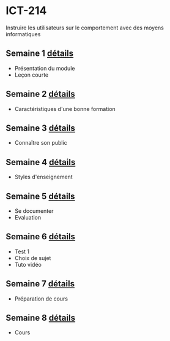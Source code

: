 # ICT-214
Instruire les utilisateurs sur le comportement avec des moyens informatiques


## Semaine 1 [détails]()

- Présentation du module
- Leçon courte

## Semaine 2 [détails]()

- Caractéristiques d'une bonne formation

## Semaine 3 [détails]()

- Connaître son public 

## Semaine 4 [détails]()

- Styles d'enseignement

## Semaine 5 [détails]()

- Se documenter
- Evaluation

## Semaine 6 [détails]()

- Test 1
- Choix de sujet
- Tuto vidéo

## Semaine 7 [détails]()

- Préparation de cours

## Semaine 8 [détails]()

- Cours